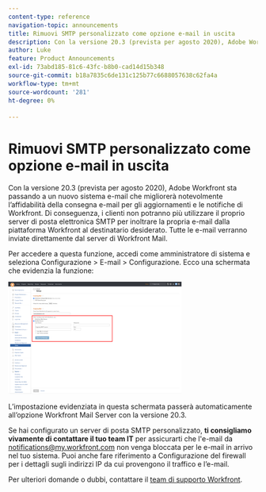 ```yaml
---
content-type: reference
navigation-topic: announcements
title: Rimuovi SMTP personalizzato come opzione e-mail in uscita
description: Con la versione 20.3 (prevista per agosto 2020), Adobe Workfront sta passando a un nuovo sistema e-mail che migliorerà notevolmente l’affidabilità della consegna e-mail per gli aggiornamenti e le notifiche di Workfront. Di conseguenza, i clienti non potranno più utilizzare il proprio server di posta elettronica SMTP per inoltrare la propria e-mail dalla piattaforma Workfront al destinatario desiderato. Tutte le e-mail verranno inviate direttamente dal server di Workfront Mail.
author: Luke
feature: Product Announcements
exl-id: 73abd185-81c6-43fc-b8b0-cad14d15b348
source-git-commit: b18a7835c6de131c125b77c6688057638c62fa4a
workflow-type: tm+mt
source-wordcount: '281'
ht-degree: 0%

---
```


# Rimuovi SMTP personalizzato come opzione e-mail in uscita

Con la versione 20.3 (prevista per agosto 2020), Adobe Workfront sta passando a un nuovo sistema e-mail che migliorerà notevolmente l’affidabilità della consegna e-mail per gli aggiornamenti e le notifiche di Workfront. Di conseguenza, i clienti non potranno più utilizzare il proprio server di posta elettronica SMTP per inoltrare la propria e-mail dalla piattaforma Workfront al destinatario desiderato. Tutte le e-mail verranno inviate direttamente dal server di Workfront Mail.

Per accedere a questa funzione, accedi come amministratore di sistema e seleziona Configurazione > E-mail > Configurazione. Ecco una schermata che evidenzia la funzione:

![Impostazioni server e-mail](assets/email-server-settings-350x226.png)

L’impostazione evidenziata in questa schermata passerà automaticamente all’opzione Workfront Mail Server con la versione 20.3.

Se hai configurato un server di posta SMTP personalizzato, **ti consigliamo vivamente di contattare il tuo team IT** per assicurarti che l&#39;e-mail da notifications@my.workfront.com non venga bloccata per le e-mail in arrivo nel tuo sistema. Puoi anche fare riferimento a Configurazione del firewall per i dettagli sugli indirizzi IP da cui provengono il traffico e l’e-mail.

Per ulteriori domande o dubbi, contattare il [team di supporto Workfront](https://experienceleague.adobe.com/?support-tab=home#support).
